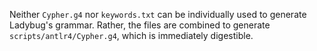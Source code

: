 Neither `Cypher.g4` nor `keywords.txt` can be individually used to generate Ladybug's grammar. Rather, the files are combined to generate `scripts/antlr4/Cypher.g4`, which is immediately digestible.

